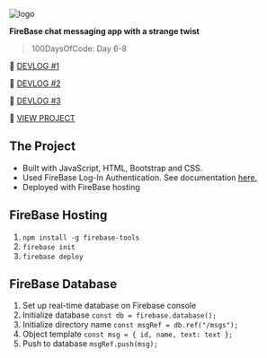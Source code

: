 ![logo](https://github.com/victoria-lo/Chat-Cafe/blob/master/public/img/Caht-Logo-Small.png?raw=true)

**FireBase chat messaging app with a strange twist**
> 100DaysOfCode: Day 6-8

📝 [DEVLOG #1](https://medium.com/@victoria2666/100-days-of-code-day-6-of-100-d1c2ee038aca)

📝 [DEVLOG #2](https://medium.com/@victoria2666/100-days-of-code-day-7-of-100-aa59e57d8721)

📝 [DEVLOG #3](https://medium.com/@victoria2666/100-days-of-code-day-8-of-100-f8799cb97f3a)

👀 [VIEW PROJECT](https://caht-viclo.firebaseapp.com/)

## The Project
- Built with JavaScript, HTML, Bootstrap and CSS.
- Used FireBase Log-In Authentication. See documentation [here.](https://firebase.google.com/docs/auth/web/start?authuser=0)
- Deployed with FireBase hosting

## FireBase Hosting
1. `npm install -g firebase-tools`
2. `firebase init`
3. `firebase deploy`

## FireBase Database
1. Set up real-time database on Firebase console
2. Initialize database `const db = firebase.database();`
3. Initialize directory name `const msgRef = db.ref("/msgs");`
4. Object template 
`const msg = {
        id,
        name,
        text: text
 };`
 5. Push to database `msgRef.push(msg);`
